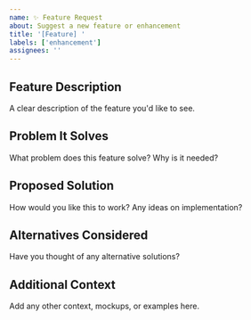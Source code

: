 ```yaml
---
name: ✨ Feature Request
about: Suggest a new feature or enhancement
title: '[Feature] '
labels: ['enhancement']
assignees: ''
---
```


## Feature Description

A clear description of the feature you'd like to see.

## Problem It Solves

What problem does this feature solve? Why is it needed?

## Proposed Solution

How would you like this to work? Any ideas on implementation?

## Alternatives Considered

Have you thought of any alternative solutions?

## Additional Context

Add any other context, mockups, or examples here.
